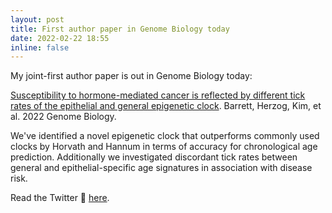 ```yaml
---
layout: post
title: First author paper in Genome Biology today
date: 2022-02-22 18:55
inline: false
---
```


My joint-first author paper is out in Genome Biology today:

[Susceptibility to hormone-mediated cancer is reflected by different tick rates of the epithelial and general epigenetic clock](https://genomebiology.biomedcentral.com/articles/10.1186/s13059-022-02603-3). Barrett, Herzog, Kim, et al. 2022 Genome Biology.

We've identified a novel epigenetic clock that outperforms commonly used clocks by Horvath and Hannum in terms of accuracy for chronological age prediction. Additionally we investigated discordant tick rates between general and epithelial-specific age signatures in association with disease risk.

Read the Twitter 🧵 [here](https://twitter.com/chiara_herzog/status/1496194960714088452).